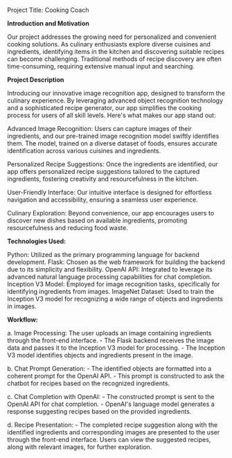 Project Title: Cooking Coach

**Introduction and Motivation**

Our project addresses the growing need for personalized and convenient cooking solutions. As culinary enthusiasts explore diverse cuisines and ingredients, identifying items in the kitchen and discovering suitable recipes can become challenging. Traditional methods of recipe discovery are often time-consuming, requiring extensive manual input and searching.

**Project Description**

Introducing our innovative image recognition app, designed to transform the culinary experience. By leveraging advanced object recognition technology and a sophisticated recipe generator, our app simplifies the cooking process for users of all skill levels. Here's what makes our app stand out:

Advanced Image Recognition: Users can capture images of their ingredients, and our pre-trained image recognition model swiftly identifies them. The model, trained on a diverse dataset of foods, ensures accurate identification across various cuisines and ingredients.

Personalized Recipe Suggestions: Once the ingredients are identified, our app offers personalized recipe suggestions tailored to the captured ingredients, fostering creativity and resourcefulness in the kitchen.

User-Friendly Interface: Our intuitive interface is designed for effortless navigation and accessibility, ensuring a seamless user experience.

Culinary Exploration: Beyond convenience, our app encourages users to discover new dishes based on available ingredients, promoting resourcefulness and reducing food waste.

**Technologies Used:**

Python: Utilized as the primary programming language for backend development.
Flask: Chosen as the web framework for building the backend due to its simplicity and flexibility.
OpenAI API: Integrated to leverage its advanced natural language processing capabilities for chat completion.
Inception V3 Model: Employed for image recognition tasks, specifically for identifying ingredients from images.
ImageNet Dataset: Used to train the Inception V3 model for recognizing a wide range of objects and ingredients in images.


**Workflow:**

a. Image Processing: The user uploads an image containing ingredients through the front-end interface. - The Flask backend receives the image data and passes it to the Inception V3 model for processing. - The Inception V3 model identifies objects and ingredients present in the image.

b. Chat Prompt Generation: - The identified objects are formatted into a coherent prompt for the OpenAI API. - This prompt is constructed to ask the chatbot for recipes based on the recognized ingredients.

c. Chat Completion with OpenAI: - The constructed prompt is sent to the OpenAI API for chat completion. - OpenAI's language model generates a response suggesting recipes based on the provided ingredients.

d. Recipe Presentation: - The completed recipe suggestion along with the identified ingredients and corresponding images are presented to the user through the front-end interface. Users can view the suggested recipes, along with relevant images, for further exploration.



